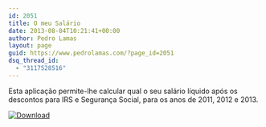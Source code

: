 ```yaml
---
id: 2051
title: O meu Salário
date: 2013-08-04T10:21:41+00:00
author: Pedro Lamas
layout: page
guid: https://www.pedrolamas.com/?page_id=2051
dsq_thread_id:
  - "3117528516"
---
```

Esta aplicação permite-lhe calcular qual o seu salário líquido após os descontos para IRS e Segurança Social, para os anos de 2011, 2012 e 2013.

[![Download](wp-content/uploads/2013/08/258x67_WPS_Download_cyan.png)](http://windowsphone.com/s?appid=0efd4c52-4398-4e39-a484-fec50748a1c1)
